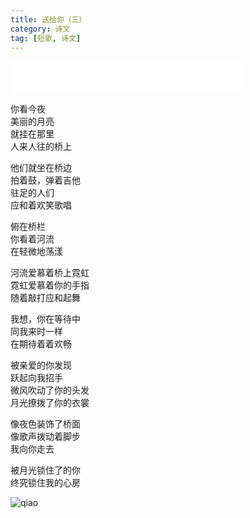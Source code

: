 ```yaml
---
title: 送给你（三）
category: 诗文
tag: [短歌, 诗文]
---
```


<iframe frameborder="no" border="0" marginwidth="0" marginheight="0" width=370 height=52 src="//music.163.com/outchain/player?type=2&id=191179&auto=1&height=32"></iframe>

你看今夜<br>
美丽的月亮<br>
就挂在那里<br>
人来人往的桥上<br>


他们就坐在桥边<br>
拍着鼓，弹着吉他<br>
驻足的人们<br>
应和着欢笑歌唱<br>


俯在桥栏<br>
你看着河流<br>
在轻微地荡漾<br>


河流爱慕着桥上霓虹<br>
霓虹爱慕着你的手指<br>
随着敲打应和起舞<br>


我想，你在等待中<br>
同我来时一样<br>
在期待着着欢畅<br>


被亲爱的你发现<br>
跃起向我招手<br>
微风吹动了你的头发<br>
月光撩拨了你的衣裳<br>


像夜色装饰了桥面<br>
像歌声拨动着脚步<br>
我向你走去<br>


被月光锁住了的你<br>
终究锁住我的心房<br>

![qiao](https://imglf3.lf127.net/img/N1ZVNXBuaTNneUU1b1lpMzVYeTErZFZraGpzenVrVGZWQmpLZTlTMDVTQlM0M1cxTzg1VzRRPT0.png?imageView&thumbnail=1680x0&quality=96&stripmeta=0)